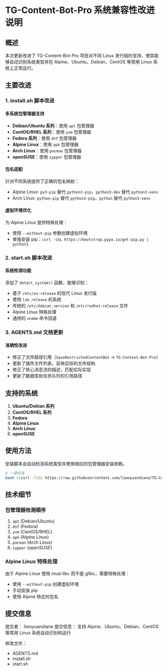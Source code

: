 # TG-Content-Bot-Pro 系统兼容性改进说明

## 概述

本次更新改进了 TG-Content-Bot-Pro 项目对不同 Linux 发行版的支持，使其能够自动识别系统类型并在 Alpine、Ubuntu、Debian、CentOS 等常用 Linux 系统上正常运行。

## 主要改进

### 1. install.sh 脚本改进

#### 多系统包管理器支持
- **Debian/Ubuntu 系列**：使用 `apt` 包管理器
- **CentOS/RHEL 系列**：使用 `yum` 包管理器
- **Fedora 系列**：使用 `dnf` 包管理器
- **Alpine Linux**：使用 `apk` 包管理器
- **Arch Linux**：使用 `pacman` 包管理器
- **openSUSE**：使用 `zypper` 包管理器

#### 包名适配
针对不同系统提供了正确的包名映射：
- Alpine Linux: `py3-pip` 替代 `python3-pip`，`python3-dev` 替代 `python3-venv`
- Arch Linux: `python-pip` 替代 `python3-pip`，`python` 替代 `python3-venv`

#### 虚拟环境优化
为 Alpine Linux 提供特殊处理：
- 使用 `--without-pip` 参数创建虚拟环境
- 单独安装 pip：`curl -sSL https://bootstrap.pypa.io/get-pip.py | python3`

### 2. start.sh 脚本改进

#### 系统检测功能
添加了 `detect_system()` 函数，能够识别：
- 基于 `/etc/os-release` 的现代 Linux 发行版
- 使用 `lsb_release` 的系统
- 传统的 `/etc/debian_version` 和 `/etc/redhat-release` 文件
- Alpine Linux 特殊处理
- 通用的 `uname` 命令回退

### 3. AGENTS.md 文档更新

#### 准确性改进
- 修正了文件路径引用（`SaveRestrictedContentBot` → `TG-Content-Bot-Pro`）
- 更新了插件文件列表，反映实际的文件结构
- 修正了核心消息流的描述，匹配实际实现
- 更新了数据库和任务队列的引用路径

## 支持的系统

1. **Ubuntu/Debian 系列**
2. **CentOS/RHEL 系列**
3. **Fedora**
4. **Alpine Linux**
5. **Arch Linux**
6. **openSUSE**

## 使用方法

安装脚本会自动检测系统类型并使用相应的包管理器安装依赖。

```bash
# 一键安装
bash <(curl -fsSL https://raw.githubusercontent.com/liwoyuandiane/TG-Content-Bot-Pro/main/install.sh)
```

## 技术细节

### 包管理器检测顺序
1. `apt` (Debian/Ubuntu)
2. `dnf` (Fedora)
3. `yum` (CentOS/RHEL)
4. `apk` (Alpine Linux)
5. `pacman` (Arch Linux)
6. `zypper` (openSUSE)

### Alpine Linux 特殊处理
由于 Alpine Linux 使用 musl libc 而不是 glibc，需要特殊处理：
- 使用 `--without-pip` 创建虚拟环境
- 手动安装 pip
- 使用 Alpine 特定的包名

## 提交信息

提交者： liwoyuandiane
提交信息： 支持 Alpine、Ubuntu、Debian、CentOS 等常用 Linux 系统自动识别和运行

修改文件：
- AGENTS.md
- install.sh
- start.sh